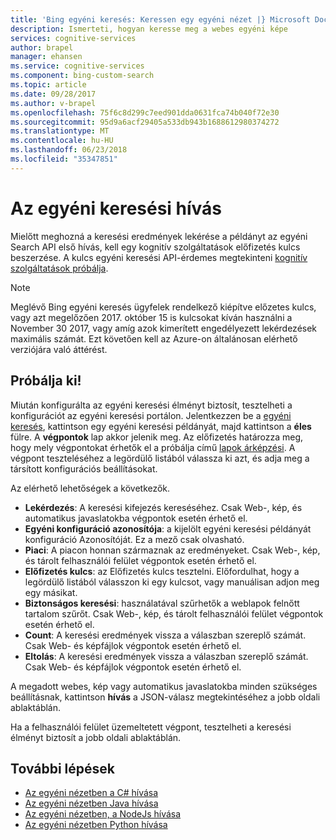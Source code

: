 ```yaml
---
title: 'Bing egyéni keresés: Keressen egy egyéni nézet |} Microsoft Docs'
description: Ismerteti, hogyan keresse meg a webes egyéni képe
services: cognitive-services
author: brapel
manager: ehansen
ms.service: cognitive-services
ms.component: bing-custom-search
ms.topic: article
ms.date: 09/28/2017
ms.author: v-brapel
ms.openlocfilehash: 75f6c8d299c7eed901dda0631fca74b040f72e30
ms.sourcegitcommit: 95d9a6acf29405a533db943b1688612980374272
ms.translationtype: MT
ms.contentlocale: hu-HU
ms.lasthandoff: 06/23/2018
ms.locfileid: "35347851"
---
```

# <a name="call-your-custom-search"></a>Az egyéni keresési hívás
Mielőtt meghozná a keresési eredmények lekérése a példányt az egyéni Search API első hívás, kell egy kognitív szolgáltatások előfizetés kulcs beszerzése. A kulcs egyéni keresési API-érdemes megtekinteni [kognitív szolgáltatások próbálja](https://azure.microsoft.com/try/cognitive-services/?api=bing-custom-search).

> [!NOTE]
> Meglévő Bing egyéni keresés ügyfelek rendelkező kiépítve előzetes kulcs, vagy azt megelőzően 2017. október 15 is kulcsokat kíván használni a November 30 2017, vagy amíg azok kimerített engedélyezett lekérdezések maximális számát. Ezt követően kell az Azure-on általánosan elérhető verziójára való áttérést.

## <a name="try-it-out"></a>Próbálja ki!
Miután konfigurálta az egyéni keresési élményt biztosít, tesztelheti a konfigurációt az egyéni keresési portálon. Jelentkezzen be a [egyéni keresés](https://customsearch.ai), kattintson egy egyéni keresési példányát, majd kattintson a **éles** fülre. A **végpontok** lap akkor jelenik meg. Az előfizetés határozza meg, hogy mely végpontokat érhetők el a próbálja című [lapok árképzési](https://azure.microsoft.com/pricing/details/cognitive-services/bing-custom-search/). A végpont teszteléséhez a legördülő listából válassza ki azt, és adja meg a társított konfigurációs beállításokat. 

Az elérhető lehetőségek a következők.

- **Lekérdezés**: A keresési kifejezés kereséséhez. Csak Web-, kép, és automatikus javaslatokba végpontok esetén érhető el.
- **Egyéni konfiguráció azonosítója**: a kijelölt egyéni keresési példányát konfiguráció Azonosítóját. Ez a mező csak olvasható.
- **Piaci**: A piacon honnan származnak az eredményeket. Csak Web-, kép, és tárolt felhasználói felület végpontok esetén érhető el.
- **Előfizetés kulcs**: az Előfizetés kulcs tesztelni. Előfordulhat, hogy a legördülő listából válasszon ki egy kulcsot, vagy manuálisan adjon meg egy másikat.
- **Biztonságos keresési**: használatával szűrhetők a weblapok felnőtt tartalom szűrőt. Csak Web-, kép, és tárolt felhasználói felület végpontok esetén érhető el.
- **Count**: A keresési eredmények vissza a válaszban szereplő számát. Csak Web- és képfájlok végpontok esetén érhető el.
- **Eltolás**: A keresési eredmények vissza a válaszban szereplő számát. Csak Web- és képfájlok végpontok esetén érhető el.

A megadott webes, kép vagy automatikus javaslatokba minden szükséges beállításnak, kattintson **hívás** a JSON-válasz megtekintéséhez a jobb oldali ablaktáblán. 

Ha a felhasználói felület üzemeltetett végpont, tesztelheti a keresési élményt biztosít a jobb oldali ablaktáblán.

## <a name="next-steps"></a>További lépések
- [Az egyéni nézetben a C# hívása](./call-endpoint-csharp.md)
- [Az egyéni nézetben Java hívása](./call-endpoint-java.md)
- [Az egyéni nézetben, a NodeJs hívása](./call-endpoint-nodejs.md)
- [Az egyéni nézetben Python hívása](./call-endpoint-python.md)